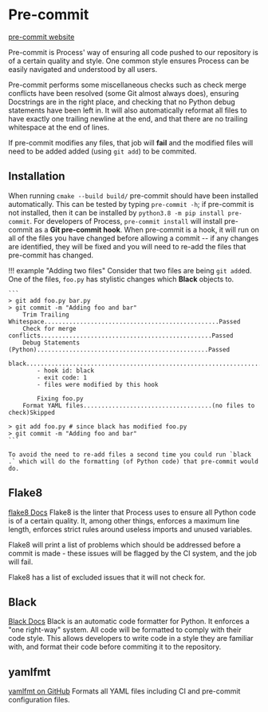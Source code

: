 # Pre-commit

[pre-commit website](https://pre-commit.com/#top_level-files)

Pre-commit is Process' way of ensuring all code pushed to our repository is of a certain quality and style. One common style ensures Process can be easily navigated and understood by all users.

Pre-commit performs some miscellaneous checks such as check merge conflicts have been resolved (some Git almost always does), ensuring Docstrings are in the right place, and checking that no Python debug statements have been left in. It will also automatically reformat all files to have exactly one trailing newline at the end, and that there are no trailing whitespace at the end of lines.

If pre-commit modifies any files, that job will **fail** and the modified files will need to be added added (using `git add`) to be commited.


## Installation
When running `cmake --build build/` pre-commit should have been installed automatically. This can be tested by typing `pre-commit -h`; if pre-commit is not installed, then it can be installed by `python3.8 -m pip install pre-commit`. For developers of Process, `pre-commit install` will install pre-commit as a **Git pre-commit hook**. When pre-commit is a hook, it will run on all of the files you have changed before allowing a commit -- if any changes are identified, they will be fixed and you will need to re-add the files that pre-commit has changed.

!!! example "Adding two files"
    Consider that two files are being `git add`ed.
    One of the files, `foo.py` has stylistic changes which **Black** objects to.

    ```
    > git add foo.py bar.py
    > git commit -m "Adding foo and bar"
        Trim Trailing Whitespace.................................................Passed
        Check for merge conflicts................................................Passed
        Debug Statements (Python)................................................Passed
        black....................................................................Failed
            - hook id: black
            - exit code: 1
            - files were modified by this hook

            Fixing foo.py
        Format YAML files....................................(no files to check)Skipped

    > git add foo.py # since black has modified foo.py
    > git commit -m "Adding foo and bar"
    ```

    To avoid the need to re-add files a second time you could run `black .` which will do the formatting (of Python code) that pre-commit would do.

## Flake8
[flake8 Docs](https://flake8.pycqa.org/en/latest/index.html)
Flake8 is the linter that Process uses to ensure all Python code is of a certain quality. It, among other things, enforces a maximum line length, enforces strict rules around useless imports and unused variables.

Flake8 will print a list of problems which should be addressed before a commit is made - these issues will be flagged by the CI system, and the job will fail.

Flake8 has a list of excluded issues that it will not check for.

## Black
[Black Docs](https://black.readthedocs.io/en/stable/)
Black is an automatic code formatter for Python. It enforces a "one right-way" system. All code will be formatted to comply with their code style. This allows developers to write code in a style they are familiar with, and format their code before commiting it to the repository.

## yamlfmt
[yamlfmt on GitHub](https://github.com/jumanjihouse/pre-commit-hook-yamlfmt)
Formats all YAML files including CI and pre-commit configuration files.
